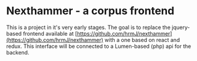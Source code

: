 
Nexthammer - a corpus frontend
================================

This is a project in it's very early stages. The goal is to replace the
jquery-based frontend available at
[https://github.com/hrmJ/nexthammer](https://github.com/hrmJ/nexthammer) with
a one based on react and redux. This interface will be connected to
a Lumen-based (php) api for the backend.
